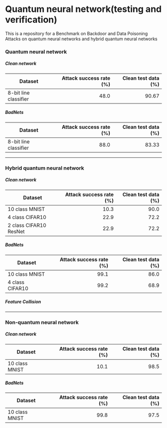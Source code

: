 # Quantum neural network(testing and verification)
 This is a repository for a Benchmark on Backdoor and Data Poisoning Attacks on quantum neural networks and hybrid quantum neural networks
### Quantum neural network
##### Clean network

| Dataset                       | Attack success rate (%)      | Clean test data (%)|
| ------------------            |-------------------:|-------------:|
|8-bit line classifier           | 48.0               |90.67         |

##### BadNets 
| Dataset                       | Attack success rate (%)      | Clean test data (%)|
| ------------------            |-------------------:|-------------:|
|8-bit line classifier           | 88.0               | 83.33          |
***
### Hybrid quantum neural network
##### Clean network
| Dataset                       | Attack success rate (%)      | Clean test data (%)|
| ------------------            |-------------------:|-------------:|
|10 class MNIST           | 10.3               | 90.0          |
|4 class CIFAR10           | 22.9               | 72.2          |
|2 class CIFAR10 ResNet           | 22.9               | 72.2          |
##### BadNets 
| Dataset                       | Attack success rate (%)      | Clean test data (%)|
| ------------------            |-------------------:|-------------:|
|10 class MNIST           | 99.1               | 86.0          |
|4 class CIFAR10           | 99.2               | 68.9          |
##### Feature Collision
***
### Non-quantum neural network
##### Clean network
| Dataset                       | Attack success rate (%)      | Clean test data (%)|
| ------------------            |-------------------:|-------------:|
|10 class MNIST           | 10.1               | 98.5          |
##### BadNets 
| Dataset                       | Attack success rate (%)      | Clean test data (%)|
| ------------------            |-------------------:|-------------:|
|10 class MNIST           | 99.8               | 97.5          |
